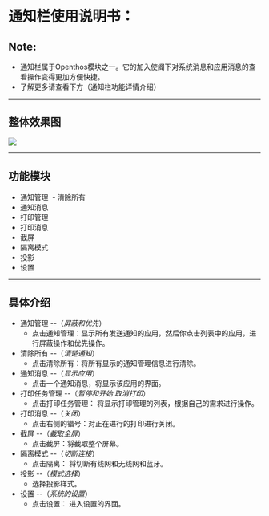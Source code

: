 # 通知栏使用说明书：

## Note:
  - 通知栏属于Openthos模块之一。它的加入使阁下对系统消息和应用消息的查看操作变得更加方便快捷。
  - 了解更多请查看下方（通知栏功能详情介绍）
  
***
## 整体效果图
 ![](https://github.com/openthos/systemui-analysis/blob/master/ImageView/notification.png)
 
***
## 功能模块
  - 通知管理
  - 清除所有
  - 通知消息
  - 打印管理
  - 打印消息
  - 截屏
  - 隔离模式
  - 投影
  - 设置
  
***

## 具体介绍  
  - 通知管理 --（*屏蔽和优先*）
    - 点击通知管理：显示所有发送通知的应用，然后你点击列表中的应用，进行屏蔽操作和优先操作。
  - 清除所有 --（*清楚通知*）
    - 点击清除所有：将所有显示的通知管理信息进行清除。
  - 通知消息 --（*显示应用*）
    - 点击一个通知消息，将显示该应用的界面。
  - 打印任务管理 --（*暂停和开始 取消打印*）
    - 点击打印任务管理： 将显示打印管理的列表，根据自己的需求进行操作。
  - 打印消息 --（*关闭*）
    - 点击右侧的错号：对正在进行的打印进行关闭。
  - 截屏 --（*截取全屏*）
    - 点击截屏：将截取整个屏幕。
  - 隔离模式  --（*切断连接*）
    - 点击隔离： 将切断有线网和无线网和蓝牙。
  - 投影 --（*模式选择*）
    - 选择投影样式。
  - 设置 --（*系统的设置*）
    - 点击设置： 进入设置的界面。
